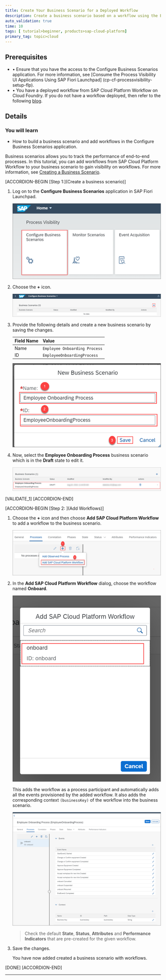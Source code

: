 ```yaml
---
title: Create Your Business Scenario for a Deployed Workflow
description: Create a business scenario based on a workflow using the Business Scenario Configuration application.
auto_validation: true
time: 10
tags: [ tutorial>beginner, products>sap-cloud-platform]
primary_tag: topic>cloud
---
```


## Prerequisites
 - • Ensure that you have the access to the Configure Business Scenarios application. For more information, see [Consume the Process Visibility UI Applications Using SAP Fiori Launchpad] (cp-cf-processvisibility-setup-flp).
 - • You have a deployed workflow from SAP Cloud Platform Workflow on Cloud Foundry. If you do not have a workflow deployed, then refer to the following [blog](https://blogs.sap.com/2019/05/20/sap-cloud-platform-workflow-sample-application-in-cloud-foundry/).

## Details
### You will learn
  - How to build a business scenario and add workflows in the Configure Business Scenarios application.

Business scenarios allows you to track the performance of end-to-end processes. In this tutorial, you can add workflows from SAP Cloud Platform Workflow to your business scenario to gain visibility on workflows. For more information, see [Creating a Business Scenario](https://help.sap.com/viewer/62fd39fa3eae4046b23dba285e84bfd4/Cloud/en-US/df284fd12073454392c5db8913f82d81.html).

[ACCORDION-BEGIN [Step 1:](Create a business scenario)]
1. Log on to the **Configure Business Scenarios** application in SAP Fiori Launchpad.

    ![Login](Config-Step1-login.png)

2. Choose the **+** icon.

    ![Add business scenario](Config-Step1-plus.png)

3. Provide the following details and create a new business scenario by saving the changes.

    |  Field Name     |  Value
    |  :------------- | :-------------
    |  Name           | `Employee Onboarding Process`
    |  ID             | `EmployeeOnboardingProcess`

    ![Business scenario name](Config-Step1-name.png)

4. Now, select the **Employee Onboarding Process** business scenario which is in the **Draft** state to edit it.

    ![Draft](Config-Step1-draft.png)

[VALIDATE_1]
[ACCORDION-END]

[ACCORDION-BEGIN [Step 2: ](Add Workflows)]

1. Choose the **+** icon and then choose **Add SAP Cloud Platform Workflow** to add a workflow to the business scenario.

    ![import workflow](Config-Step1-workflow.png)

2. In the **Add SAP Cloud Platform Workflow** dialog, choose the workflow named **Onboard**.

    ![Choose workflow](Config-Step1-onboard.png)

    This adds the workflow as a process participant and automatically adds all the events provisioned by the added workflow. It also adds the corresponding context `(businessKey)` of the workflow into the business scenario.

    ![After import](Config-Step1-onboardafter.png)

    >Check the default **State**, **Status**, **Attributes** and **Performance Indicators** that are pre-created for the given workflow.

3. Save the changes.

    You have now added created a business scenario with workflows.

[DONE]
[ACCORDION-END]



---
